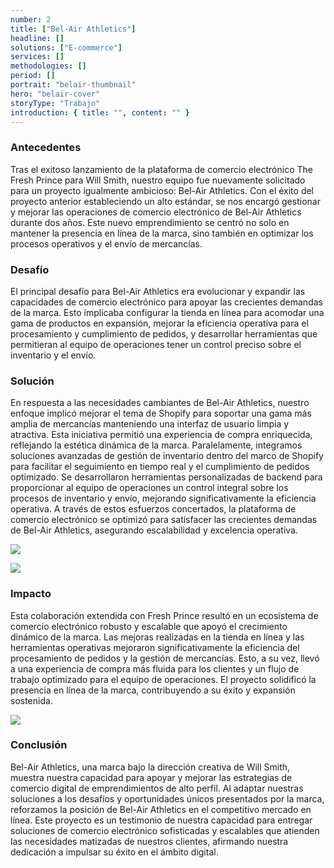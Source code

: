 ```yaml
---
number: 2
title: ["Bel-Air Athletics"]
headline: []
solutions: ["E-commerce"]
services: []
methodologies: []
period: []
portrait: "belair-thumbnail"
hero: "belair-cover"
storyType: "Trabajo"
introduction: { title: "", content: "" }
---
```


### Antecedentes

Tras el exitoso lanzamiento de la plataforma de comercio electrónico The Fresh Prince para Will Smith, nuestro equipo fue nuevamente solicitado para un proyecto igualmente ambicioso: Bel-Air Athletics. Con el éxito del proyecto anterior estableciendo un alto estándar, se nos encargó gestionar y mejorar las operaciones de comercio electrónico de Bel-Air Athletics durante dos años. Este nuevo emprendimiento se centró no solo en mantener la presencia en línea de la marca, sino también en optimizar los procesos operativos y el envío de mercancías.

### Desafío

El principal desafío para Bel-Air Athletics era evolucionar y expandir las capacidades de comercio electrónico para apoyar las crecientes demandas de la marca. Esto implicaba configurar la tienda en línea para acomodar una gama de productos en expansión, mejorar la eficiencia operativa para el procesamiento y cumplimiento de pedidos, y desarrollar herramientas que permitieran al equipo de operaciones tener un control preciso sobre el inventario y el envío.

### Solución

En respuesta a las necesidades cambiantes de Bel-Air Athletics, nuestro enfoque implicó mejorar el tema de Shopify para soportar una gama más amplia de mercancías manteniendo una interfaz de usuario limpia y atractiva. Esta iniciativa permitió una experiencia de compra enriquecida, reflejando la estética dinámica de la marca. Paralelamente, integramos soluciones avanzadas de gestión de inventario dentro del marco de Shopify para facilitar el seguimiento en tiempo real y el cumplimiento de pedidos optimizado. Se desarrollaron herramientas personalizadas de backend para proporcionar al equipo de operaciones un control integral sobre los procesos de inventario y envío, mejorando significativamente la eficiencia operativa. A través de estos esfuerzos concertados, la plataforma de comercio electrónico se optimizó para satisfacer las crecientes demandas de Bel-Air Athletics, asegurando escalabilidad y excelencia operativa.

![](/work/belair-figure-2.jpg)

![](/work/belair-figure-1.jpg)

### Impacto

Esta colaboración extendida con Fresh Prince resultó en un ecosistema de comercio electrónico robusto y escalable que apoyó el crecimiento dinámico de la marca. Las mejoras realizadas en la tienda en línea y las herramientas operativas mejoraron significativamente la eficiencia del procesamiento de pedidos y la gestión de mercancías. Esto, a su vez, llevó a una experiencia de compra más fluida para los clientes y un flujo de trabajo optimizado para el equipo de operaciones. El proyecto solidificó la presencia en línea de la marca, contribuyendo a su éxito y expansión sostenida.

![](/work/belair-figure-3.jpg)

### Conclusión

Bel-Air Athletics, una marca bajo la dirección creativa de Will Smith, muestra nuestra capacidad para apoyar y mejorar las estrategias de comercio digital de emprendimientos de alto perfil. Al adaptar nuestras soluciones a los desafíos y oportunidades únicos presentados por la marca, reforzamos la posición de Bel-Air Athletics en el competitivo mercado en línea. Este proyecto es un testimonio de nuestra capacidad para entregar soluciones de comercio electrónico sofisticadas y escalables que atienden las necesidades matizadas de nuestros clientes, afirmando nuestra dedicación a impulsar su éxito en el ámbito digital.
